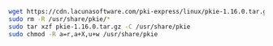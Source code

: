 ﻿```sh
wget https://cdn.lacunasoftware.com/pki-express/linux/pkie-1.16.0.tar.gz
sudo rm -R /usr/share/pkie/*
sudo tar xzf pkie-1.16.0.tar.gz -C /usr/share/pkie
sudo chmod -R a=r,a+X,u+w /usr/share/pkie
```
